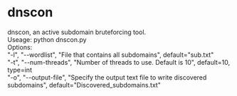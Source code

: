 # dnscon<br />
dnscon, an active subdomain bruteforcing tool.<br/>
Useage: python dnscon.py <domain> <br/>
  Options:<br />
        "-l", "--wordlist",    "File that contains all subdomains", default="sub.txt"<br/>
        "-t", "--num-threads", "Number of threads to use. Default is 10", default=10, type=int<br/>
        "-o", "--output-file", "Specify the output text file to write discovered subdomains", default="Discovered_subdomains.txt"<br/>
